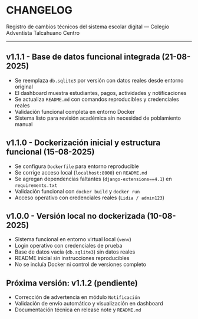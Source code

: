 # CHANGELOG

Registro de cambios técnicos del sistema escolar digital — Colegio Adventista Talcahuano Centro

---

## v1.1.1 - Base de datos funcional integrada (21-08-2025)
- Se reemplaza `db.sqlite3` por versión con datos reales desde entorno original
- El dashboard muestra estudiantes, pagos, actividades y notificaciones
- Se actualiza `README.md` con comandos reproducibles y credenciales reales
- Validación funcional completa en entorno Docker
- Sistema listo para revisión académica sin necesidad de poblamiento manual

## v1.1.0 - Dockerización inicial y estructura funcional (15-08-2025)
- Se configura `Dockerfile` para entorno reproducible
- Se corrige acceso local (`localhost:8000`) en `README.md`
- Se agregan dependencias faltantes (`django-extensions==4.1`) en `requirements.txt`
- Validación funcional con `docker build` y `docker run`
- Acceso operativo con credenciales reales (`Lidia / admin123`)

## v1.0.0 - Versión local no dockerizada (10-08-2025)
- Sistema funcional en entorno virtual local (`venv`)
- Login operativo con credenciales de prueba
- Base de datos vacía (`db.sqlite3`) sin datos reales
- README inicial sin instrucciones reproducibles
- No se incluía Docker ni control de versiones completo

## Próxima versión: v1.1.2 (pendiente)
- Corrección de advertencia en módulo `Notificación`
- Validación de envío automático y visualización en dashboard
- Documentación técnica en release note y `README.md`
